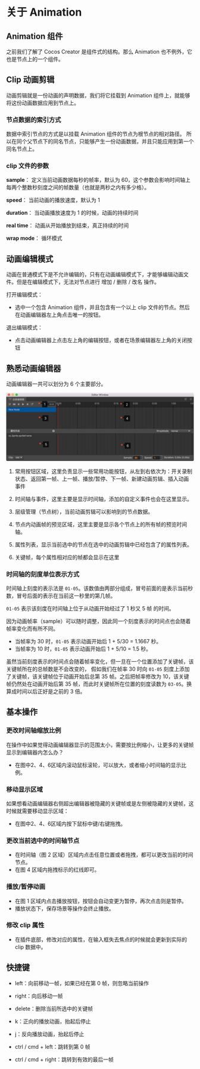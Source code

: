 # 关于 Animation

## Animation 组件

之前我们了解了 Cocos Creator 是组件式的结构。那么 Animation 也不例外，它也是节点上的一个组件。

## Clip 动画剪辑

动画剪辑就是一份动画的声明数据，我们将它挂载到 Animation 组件上，就能够将这份动画数据应用到节点上。

### 节点数据的索引方式

数据中索引节点的方式是以挂载 Animation 组件的节点为根节点的相对路径。
所以在同个父节点下的同名节点，只能够产生一份动画数据，并且只能应用到第一个同名节点上。

### clip 文件的参数

**sample**： 定义当前动画数据每秒的帧率，默认为 60，这个参数会影响时间轴上每两个整数秒刻度之间的帧数量（也就是两秒之内有多少格）。

**speed**： 当前动画的播放速度，默认为 1

**duration**： 当动画播放速度为 1 的时候，动画的持续时间

**real time**： 动画从开始播放到结束，真正持续的时间

**wrap mode**： 循环模式

## 动画编辑模式

动画在普通模式下是不允许编辑的，只有在动画编辑模式下，才能够编辑动画文件。但是在编辑模式下，无法对节点进行 增加 / 删除 / 改名 操作。

打开编辑模式：

- 选中一个包含 Animation 组件，并且包含有一个以上 clip 文件的节点。然后在动画编辑器左上角点击唯一的按钮。

退出编辑模式：

- 点击动画编辑器上点击左上角的编辑按钮，或者在场景编辑器左上角的关闭按钮

## 熟悉动画编辑器

动画编辑器一共可以划分为 6 个主要部分。

![animation-editor](animation/main.jpg)

1. 常用按钮区域，这里负责显示一些常用功能按钮，从左到右依次为：开关录制状态、返回第一帧、上一帧、播放/暂停、下一帧、新建动画剪辑、插入动画事件

2. 时间轴与事件，这里主要是显示时间轴，添加的自定义事件也会在这里显示。

3. 层级管理（节点树），当前动画剪辑可以影响到的节点数据。

4. 节点内动画帧的预览区域，这里主要是显示各个节点上的所有帧的预览时间轴。

5. 属性列表，显示当前选中的节点在选中的动画剪辑中已经包含了的属性列表。

6. 关键帧，每个属性相对应的帧都会显示在这里

### 时间轴的刻度单位表示方式

时间轴上刻度的表示法是 `01-05`。该数值由两部分组成，冒号前面的是表示当前秒数，冒号后面的表示在当前这一秒里的第几帧。

`01-05` 表示该刻度在时间轴上位于从动画开始经过了 1 秒又 5 帧 的时间。

因为动画帧率（sample）可以随时调整，因此同一个刻度表示的时间点也会随着帧率变化而有所不同。

- 当帧率为 30 时，`01-05` 表示动画开始后 1 + 5/30 = 1.1667 秒。
- 当帧率为 10 时，`01-05` 表示动画开始后 1 + 5/10 = 1.5 秒。

虽然当前刻度表示的时间点会随着帧率变化，但一旦在一个位置添加了关键帧，该关键帧所在的总帧数是不会改变的， 假如我们在帧率 30 时向 `01-05` 刻度上添加了关键帧，该关键帧位于动画开始后总第 35 帧。之后把帧率修改为 10，该关键帧仍然处在动画开始后第 35 帧，而此时关键帧所在位置的刻度读数为 `03-05`。换算成时间以后正好是之前的 3 倍。

## 基本操作

### 更改时间轴缩放比例

在操作中如果觉得动画编辑器显示的范围太小，需要按比例缩小，让更多的关键帧显示到编辑器内怎么办？

 - 在图中2、4、6区域内滚动鼠标滚轮，可以放大，或者缩小时间轴的显示比例。

### 移动显示区域

如果想看动画编辑器右侧超出编辑器被隐藏的关键帧或是左侧被隐藏的关键帧，这时候就需要移动显示区域：

 - 在图中2、4、6区域内按下鼠标中键/右键拖拽。

### 更改当前选中的时间轴节点

 - 在时间轴（图 2 区域）区域内点击任意位置或者拖拽，都可以更改当前的时间节点。
 - 在图 4 区域内拖拽标示的红线即可。

### 播放/暂停动画

 - 在图 1 区域内点击播放按钮，按钮会自动变更为暂停，再次点击则是暂停。
 - 播放状态下，保存场景等操作会终止播放。

### 修改 clip 属性

 - 在插件底部，修改对应的属性，在输入框失去焦点的时候就会更新到实际的 clip 数据中。
 
## 快捷键

 - left：向前移动一帧，如果已经在第 0 帧，则忽略当前操作
 
 - right：向后移动一帧
 
 - delete：删除当前所选中的关键帧
 
 - k：正向的播放动画，抬起后停止
 
 - j：反向播放动画，抬起后停止
 
 - ctrl / cmd + left：跳转到第 0 帧
 
 - ctrl / cmd + right：跳转到有效的最后一帧